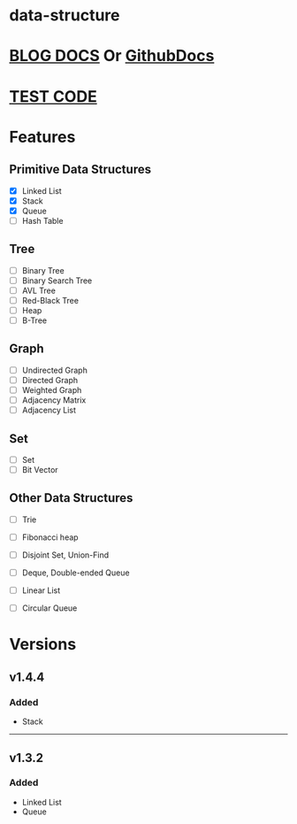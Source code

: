 # data-structure

# [BLOG DOCS](https://juny.blog/repository-markdown-viewer/data-structure/docs/index/README.md) Or [GithubDocs](https://github.com/jun-young1993/data-structure/tree/main/docs)

# [TEST CODE](https://github.com/jun-young1993/data-structure/tree/main/__test__)

# Features
## Primitive Data Structures
- [x] Linked List
- [x] Stack
- [x] Queue
- [ ] Hash Table
## Tree
- [ ] Binary Tree
- [ ] Binary Search Tree
- [ ] AVL Tree
- [ ] Red-Black Tree
- [ ] Heap
- [ ] B-Tree
## Graph
- [ ] Undirected Graph
- [ ] Directed Graph
- [ ] Weighted Graph
- [ ] Adjacency Matrix
- [ ] Adjacency List
## Set
- [ ] Set
- [ ] Bit Vector
## Other Data Structures
- [ ] Trie
- [ ] Fibonacci heap
- [ ] Disjoint Set, Union-Find
- [ ] Deque, Double-ended Queue
- [ ] Linear List
- [ ] Circular Queue



# Versions
## v1.4.4
### Added
- Stack
---
## v1.3.2
### Added
- Linked List
- Queue